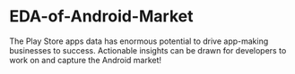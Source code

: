 # EDA-of-Android-Market
The Play Store apps data has enormous potential to drive app-making businesses to success. Actionable insights can be drawn for developers to work on and capture the Android market!
